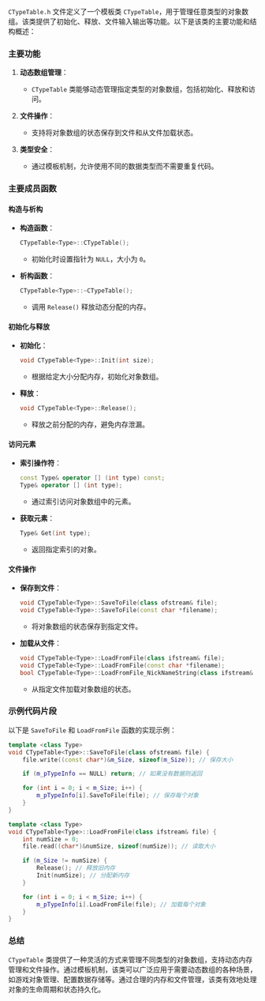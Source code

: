 `CTypeTable.h` 文件定义了一个模板类 `CTypeTable`，用于管理任意类型的对象数组。该类提供了初始化、释放、文件输入输出等功能。以下是该类的主要功能和结构概述：

### 主要功能

1. **动态数组管理**：
   - `CTypeTable` 类能够动态管理指定类型的对象数组，包括初始化、释放和访问。

2. **文件操作**：
   - 支持将对象数组的状态保存到文件和从文件加载状态。

3. **类型安全**：
   - 通过模板机制，允许使用不同的数据类型而不需要重复代码。

### 主要成员函数

#### 构造与析构

- **构造函数**：
  ```cpp
  CTypeTable<Type>::CTypeTable();
  ```
  - 初始化时设置指针为 `NULL`，大小为 `0`。

- **析构函数**：
  ```cpp
  CTypeTable<Type>::~CTypeTable();
  ```
  - 调用 `Release()` 释放动态分配的内存。

#### 初始化与释放

- **初始化**：
  ```cpp
  void CTypeTable<Type>::Init(int size);
  ```
  - 根据给定大小分配内存，初始化对象数组。

- **释放**：
  ```cpp
  void CTypeTable<Type>::Release();
  ```
  - 释放之前分配的内存，避免内存泄漏。

#### 访问元素

- **索引操作符**：
  ```cpp
  const Type& operator [] (int type) const;
  Type& operator [] (int type);
  ```
  - 通过索引访问对象数组中的元素。

- **获取元素**：
  ```cpp
  Type& Get(int type);
  ```
  - 返回指定索引的对象。

#### 文件操作

- **保存到文件**：
  ```cpp
  void CTypeTable<Type>::SaveToFile(class ofstream& file);
  void CTypeTable<Type>::SaveToFile(const char *filename);
  ```
  - 将对象数组的状态保存到指定文件。

- **加载从文件**：
  ```cpp
  void CTypeTable<Type>::LoadFromFile(class ifstream& file);
  void CTypeTable<Type>::LoadFromFile(const char *filename);
  bool CTypeTable<Type>::LoadFromFile_NickNameString(class ifstream& file);
  ```
  - 从指定文件加载对象数组的状态。

### 示例代码片段

以下是 `SaveToFile` 和 `LoadFromFile` 函数的实现示例：

```cpp
template <class Type>
void CTypeTable<Type>::SaveToFile(class ofstream& file) {
    file.write((const char*)&m_Size, sizeof(m_Size)); // 保存大小

    if (m_pTypeInfo == NULL) return; // 如果没有数据则返回

    for (int i = 0; i < m_Size; i++) {
        m_pTypeInfo[i].SaveToFile(file); // 保存每个对象
    }
}

template <class Type>
void CTypeTable<Type>::LoadFromFile(class ifstream& file) {
    int numSize = 0;
    file.read((char*)&numSize, sizeof(numSize)); // 读取大小

    if (m_Size != numSize) {
        Release(); // 释放旧内存
        Init(numSize); // 分配新内存
    }

    for (int i = 0; i < m_Size; i++) {
        m_pTypeInfo[i].LoadFromFile(file); // 加载每个对象
    }
}
```

### 总结

`CTypeTable` 类提供了一种灵活的方式来管理不同类型的对象数组，支持动态内存管理和文件操作。通过模板机制，该类可以广泛应用于需要动态数组的各种场景，如游戏对象管理、配置数据存储等。通过合理的内存和文件管理，该类有效地处理对象的生命周期和状态持久化。